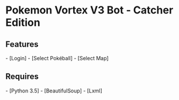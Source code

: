 <h1>Pokemon Vortex V3 Bot - Catcher Edition</h1>


<h2><a name="features">Features</a></h2>
 - [Login]
 - [Select Pokéball]
 - [Select Map]
<br/>

<h2><a name="requires">Requires</a></h2>
 - [Python 3.5]
 - [BeautifulSoup]
 - [Lxml]
<br/>
